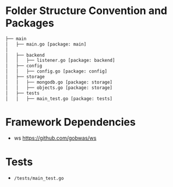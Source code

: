Folder Structure Convention and Packages
===========================
```bash
├── main
│   ├── main.go [package: main]
│
│   ├── backend
│   │   ├── listener.go [package: backend]
│   ├── config
│   │   ├── config.go [package: config]
│   ├── storage
│   │   ├── mongodb.go [package: storage]
│   │   ├── objects.go [package: storage]
│   ├── tests
│   │   ├── main_test.go [package: tests]
```

Framework Dependencies
===========================

- ws https://github.com/gobwas/ws 

Tests
===========================
- `/tests/main_test.go`